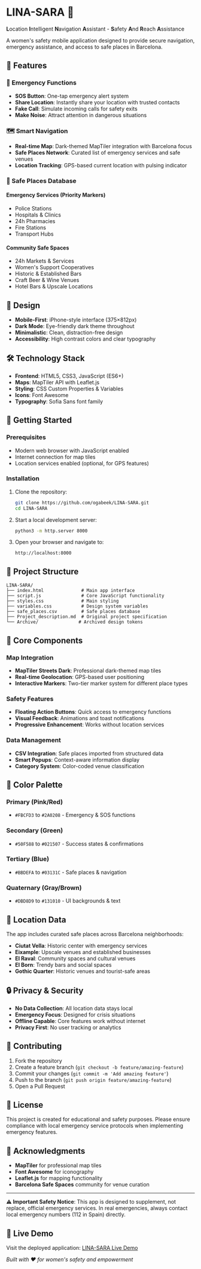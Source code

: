 # LINA-SARA 🌸

**L**ocation **I**ntelligent **N**avigation **A**ssistant - **S**afety **A**nd **R**each **A**ssistance

A women's safety mobile application designed to provide secure navigation, emergency assistance, and access to safe places in Barcelona.

## 📱 Features

### 🚨 Emergency Functions
- **SOS Button**: One-tap emergency alert system
- **Share Location**: Instantly share your location with trusted contacts
- **Fake Call**: Simulate incoming calls for safety exits
- **Make Noise**: Attract attention in dangerous situations

### 🗺️ Smart Navigation
- **Real-time Map**: Dark-themed MapTiler integration with Barcelona focus
- **Safe Places Network**: Curated list of emergency services and safe venues
- **Location Tracking**: GPS-based current location with pulsing indicator

### 🏢 Safe Places Database
#### Emergency Services (Priority Markers)
- Police Stations
- Hospitals & Clinics  
- 24h Pharmacies
- Fire Stations
- Transport Hubs

#### Community Safe Spaces
- 24h Markets & Services
- Women's Support Cooperatives
- Historic & Established Bars
- Craft Beer & Wine Venues
- Hotel Bars & Upscale Locations

## 🎨 Design

- **Mobile-First**: iPhone-style interface (375×812px)
- **Dark Mode**: Eye-friendly dark theme throughout
- **Minimalistic**: Clean, distraction-free design
- **Accessibility**: High contrast colors and clear typography

## 🛠️ Technology Stack

- **Frontend**: HTML5, CSS3, JavaScript (ES6+)
- **Maps**: MapTiler API with Leaflet.js
- **Styling**: CSS Custom Properties & Variables
- **Icons**: Font Awesome
- **Typography**: Sofia Sans font family

## 🚀 Getting Started

### Prerequisites
- Modern web browser with JavaScript enabled
- Internet connection for map tiles
- Location services enabled (optional, for GPS features)

### Installation
1. Clone the repository:
   ```bash
   git clone https://github.com/ogabeek/LINA-SARA.git
   cd LINA-SARA
   ```

2. Start a local development server:
   ```bash
   python3 -m http.server 8000
   ```

3. Open your browser and navigate to:
   ```
   http://localhost:8000
   ```

## 📂 Project Structure

```
LINA-SARA/
├── index.html              # Main app interface
├── script.js               # Core JavaScript functionality
├── styles.css              # Main styling
├── variables.css           # Design system variables
├── safe_places.csv         # Safe places database
├── Project_description.md  # Original project specification
└── Archive/               # Archived design tokens
```

## 🎯 Core Components

### Map Integration
- **MapTiler Streets Dark**: Professional dark-themed map tiles
- **Real-time Geolocation**: GPS-based user positioning
- **Interactive Markers**: Two-tier marker system for different place types

### Safety Features
- **Floating Action Buttons**: Quick access to emergency functions
- **Visual Feedback**: Animations and toast notifications
- **Progressive Enhancement**: Works without location services

### Data Management
- **CSV Integration**: Safe places imported from structured data
- **Smart Popups**: Context-aware information display
- **Category System**: Color-coded venue classification

## 🎨 Color Palette

### Primary (Pink/Red)
- `#FBCFD3` to `#2A0208` - Emergency & SOS functions

### Secondary (Green) 
- `#50F588` to `#021507` - Success states & confirmations

### Tertiary (Blue)
- `#BBDEFA` to `#03131C` - Safe places & navigation

### Quaternary (Gray/Brown)
- `#DBD8D9` to `#131010` - UI backgrounds & text

## 📍 Location Data

The app includes curated safe places across Barcelona neighborhoods:
- **Ciutat Vella**: Historic center with emergency services
- **Eixample**: Upscale venues and established businesses  
- **El Raval**: Community spaces and cultural venues
- **El Born**: Trendy bars and social spaces
- **Gothic Quarter**: Historic venues and tourist-safe areas

## 🔒 Privacy & Security

- **No Data Collection**: All location data stays local
- **Emergency Focus**: Designed for crisis situations
- **Offline Capable**: Core features work without internet
- **Privacy First**: No user tracking or analytics

## 🤝 Contributing

1. Fork the repository
2. Create a feature branch (`git checkout -b feature/amazing-feature`)
3. Commit your changes (`git commit -m 'Add amazing feature'`)
4. Push to the branch (`git push origin feature/amazing-feature`)
5. Open a Pull Request

## 📄 License

This project is created for educational and safety purposes. Please ensure compliance with local emergency service protocols when implementing emergency features.

## 🙏 Acknowledgments

- **MapTiler** for professional map tiles
- **Font Awesome** for iconography
- **Leaflet.js** for mapping functionality
- **Barcelona Safe Spaces** community for venue curation

---

**⚠️ Important Safety Notice**: This app is designed to supplement, not replace, official emergency services. In real emergencies, always contact local emergency numbers (112 in Spain) directly.

## 🔗 Live Demo

Visit the deployed application: [LINA-SARA Live Demo](https://ogabeek.github.io/LINA-SARA/)

*Built with ❤️ for women's safety and empowerment*

